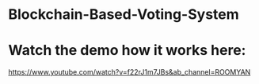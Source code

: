 # Blockchain-Based-Voting-System

# Watch the demo how it works here:
https://www.youtube.com/watch?v=f22rJ1m7JBs&ab_channel=ROOMYAN
